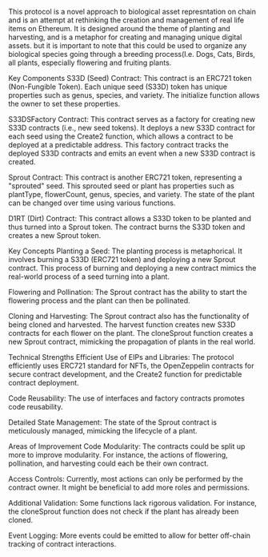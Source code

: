 This protocol is a novel approach to biological asset represntation on chain and is an attempt at rethinking the  creation and management of real life items on Ethereum. It is designed around the theme of planting and harvesting, and is a metaphor for creating and managing unique digital assets. but it is important to note that this could be used to organize any biological species going through a breeding process(I.e. Dogs, Cats, Birds, all plants, especially flowering and fruiting plants. 

Key Components
S33D (Seed) Contract: This contract is an ERC721 token (Non-Fungible Token). Each unique seed (S33D) token has unique properties such as genus, species, and variety. The initialize function allows the owner to set these properties.

S33DSFactory Contract: This contract serves as a factory for creating new S33D contracts (i.e., new seed tokens). It deploys a new S33D contract for each seed using the Create2 function, which allows a contract to be deployed at a predictable address. This factory contract tracks the deployed S33D contracts and emits an event when a new S33D contract is created.

Sprout Contract: This contract is another ERC721 token, representing a "sprouted" seed. This sprouted seed or plant has properties such as plantType, flowerCount, genus, species, and variety. The state of the plant can be changed over time using various functions.

D1RT (Dirt) Contract: This contract allows a S33D token to be planted and thus turned into a Sprout token. The contract burns the S33D token and creates a new Sprout token.

Key Concepts
Planting a Seed: The planting process is metaphorical. It involves burning a S33D (ERC721 token) and deploying a new Sprout contract. This process of burning and deploying a new contract mimics the real-world process of a seed turning into a plant.

Flowering and Pollination: The Sprout contract has the ability to start the flowering process and the plant can then be pollinated.

Cloning and Harvesting: The Sprout contract also has the functionality of being cloned and harvested. The harvest function creates new S33D contracts for each flower on the plant. The cloneSprout function creates a new Sprout contract, mimicking the propagation of plants in the real world.

Technical Strengths
Efficient Use of EIPs and Libraries: The protocol efficiently uses ERC721 standard for NFTs, the OpenZeppelin contracts for secure contract development, and the Create2 function for predictable contract deployment.

Code Reusability: The use of interfaces and factory contracts promotes code reusability.

Detailed State Management: The state of the Sprout contract is meticulously managed, mimicking the lifecycle of a plant.

Areas of Improvement
Code Modularity: The contracts could be split up more to improve modularity. For instance, the actions of flowering, pollination, and harvesting could each be their own contract.

Access Controls: Currently, most actions can only be performed by the contract owner. It might be beneficial to add more roles and permissions.

Additional Validation: Some functions lack rigorous validation. For instance, the cloneSprout function does not check if the plant has already been cloned.

Event Logging: More events could be emitted to allow for better off-chain tracking of contract interactions.

